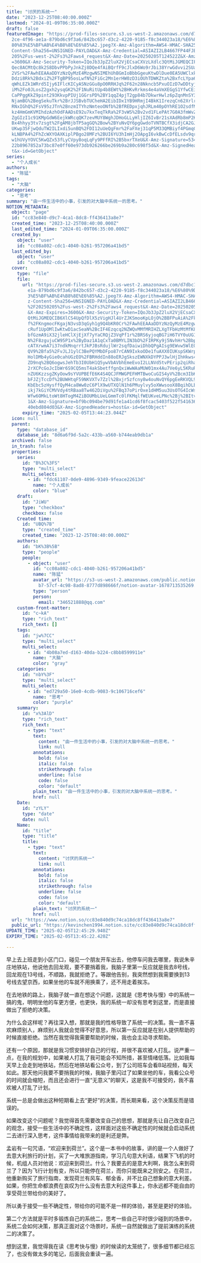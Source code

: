 ```yaml
---
title: "讨厌的系统一"
date: "2023-12-25T08:40:00.000Z"
lastmod: "2024-01-09T06:35:00.000Z"
draft: false
featuredImage: "https://prod-files-secure.s3.us-west-2.amazonaws.com/d7dbc101-8\
  2ce-4f96-ae1a-879bd6c9f3a6/842bc657-d3c2-4220-9185-f8c344023a18/%E6%80%9D%E8%\
  80%83%E5%BF%AB%E4%B8%8E%E6%85%A2.jpeg?X-Amz-Algorithm=AWS4-HMAC-SHA256&X-Amz-\
  Content-Sha256=UNSIGNED-PAYLOAD&X-Amz-Credential=ASIAZI2LB4667FP44FJE%2F20250\
  205%2Fus-west-2%2Fs3%2Faws4_request&X-Amz-Date=20250205T124522Z&X-Amz-Expires\
  =3600&X-Amz-Security-Token=IQoJb3JpZ2luX2VjECsaCXVzLXdlc3QtMiJGMEQCIFrXC83Txj\
  Qec8ACMtQc8k2S8DbvPPbPyJnkZj8DQe4fAiBQrfF9cJlxD6Wo9rJbi38YrwGdvvi2SUaSRsbnvVA\
  2VSr%2FAwhEEAAaDDYzNzQyMzE4MzgwNSIMEhUhBGmIoBbbGgeuKtwDlDue0EA5UWClxkTDzQm3ny\
  Ddzi8Rk%2BdxiZ%2FTgBP95osLwfN%2FiGc2Mn1erHW0zD3iOUhTDWKZta%2BxfcLYpa6B9oOOe1w\
  qWhLEZk1WRrd5Ijy6IFlcKICyASNzGGu8pO0RRHJq%2F62n28Nkncb5PxuOIzD7wDDtyj6Z6KPpWD\
  iM%2Fo0JLosZ2gxh2ysqGK2%2F1NuRitUp4b8EWt%2BHKvRrkms4e4aVmXEGgS1YfwCEisyxRSiN7\
  CaPPggKkZ9pint293KkvpPIUj1GGrsPD%2BY1qqZ4pjT2gp84b7DkwrHwlz6pZqnMnSY3fg3gSQny\
  NjamBG%2BegSekuTkr%2BrJJSBvbTUCheHA2EibIDx1YB9HRmjI4BkK1IrezqCn62XrlrzYHAj20X\
  RNxIGhQ%2FsV95zJTn%2BnzmITYhzNmteoONfb%2BfREDpxjqhJRLm40pOYhRE1O2sdfMbe9L1A0V\
  kz4HmGmKVMIhdzAzhOdFAADsE92u7kxTeqTkRa%2F3vWS%2Bv2vd1FLePAt7G0A3fmWvZZ6D1tRbE\
  ZgGIzI1c91KMpGdW6EejkWRcqQK7zevMUY8WghJDHoGLLyHljIZ6IvBr21sXAdRb8mP2KChfvEz%2\
  Bx4hhyy3tv7zsgt%2FgAM8jbTP5agGQ%2Bow%2BYuNvQY6pgGwdoTVNTBCfX3idjCA2GJLlQ5Z8Cm\
  UKwp35FjwQduTW2ILIxdi5unBQ%2FDI12uUeQgFmr%2FaFXej31qP5M33QMBiyf4PGmqCqW2HaH8O\
  kLNBPA4%2FhZcWXYOAXKiplPBgo28MFz%2BUI6YU3hImHj2OApgI6vkBwCcDfELsdv9qr0dq7kxyX\
  w1hUVyYOVC5KwQZx53fLyCVpy8oqLqFy9PFfRI%2B5bxrTXeU&X-Amz-Signature=5343a470283\
  22b8967852a73bc87e0ff60e973db926266be269b9a280c698f5d&X-Amz-SignedHeaders=hos\
  t&x-id=GetObject"
series:
  - "个人成长"
authors:
  - "陈猛"
tags:
  - "大脑"
categories:
  - "思考"
summary: "由一件生活中的小事，引发的对大脑中系统一的思考。"
NOTION_METADATA:
  object: "page"
  id: "cc83e840-d9c7-4ca1-8dc8-ff436413a8e7"
  created_time: "2023-12-25T08:40:00.000Z"
  last_edited_time: "2024-01-09T06:35:00.000Z"
  created_by:
    object: "user"
    id: "cc08a802-cdc1-4040-b261-957206a41bd5"
  last_edited_by:
    object: "user"
    id: "cc08a802-cdc1-4040-b261-957206a41bd5"
  cover:
    type: "file"
    file:
      url: "https://prod-files-secure.s3.us-west-2.amazonaws.com/d7dbc101-82ce-4f96-a\
        e1a-879bd6c9f3a6/842bc657-d3c2-4220-9185-f8c344023a18/%E6%80%9D%E8%80%8\
        3%E5%BF%AB%E4%B8%8E%E6%85%A2.jpeg?X-Amz-Algorithm=AWS4-HMAC-SHA256&X-Am\
        z-Content-Sha256=UNSIGNED-PAYLOAD&X-Amz-Credential=ASIAZI2LB466XRMB2XXY\
        %2F20250205%2Fus-west-2%2Fs3%2Faws4_request&X-Amz-Date=20250205T124423Z\
        &X-Amz-Expires=3600&X-Amz-Security-Token=IQoJb3JpZ2luX2VjECsaCXVzLXdlc3\
        QtMiJGMEQCIB6XlCS4UpQfDlX5zVigHJl4UrZJKSmooKpLOjO%2BBFPuAiA%2Fk4Qi6d7X2\
        f%2FKngmocFKgajN3vsD3qGyh1g9Q4bKR0Cr%2FAwhEEAAaDDYzNzQyMzE4MzgwNSIMlhVs\
        cRuf1UpOMlIwKtwD1acSeaN%2BcIF4Ezqcq2NZWQvMMfMRIHZLXgTFbHzMtMfK8RLGO%2F5\
        bfGzmA9iX32jleHClXjEjXf7yYaCRQjZ3VqPf1r%2BRS6yjoqBG7iH6TVY0uUG114jzo3V6\
        N%2F8zgujuCW95P1x%2ByDaz1A1qCxTa0BMYLIN3bD%2FIRPKy9j5NvhHr%2BbphFI3ChoH\
        cATXrwmA7i37ndkMnqrrtJkPJBsRdujlWr2sqfDaiwiDhbQPgAIsg9EWvw5WlEGqRfI3BaM\
        QV9%2Bfa5%2FvJLJ1ylC3BePQYMbDFpo87rCAN9IxkoODe1fuAXX0IUKspSKWrpw%2Fy2lj\
        HolDMb4yGie0cahUGzEO%2FBRHddIn88oERJgSkszEWNXkDYPPJ3wlHjIhHkws4l%2BNoQD\
        ZD9nq%2BQ6ogwsJehTb3I0UbH1Q5ywVbAVbhEmeEvoI2LLNVd5tvPErip2qiRhaqwBQVxdu\
        2rXCPcGoJcIbWr6S9CQ5msT4akSbetffgnQxiWwWAaMUW01mx4Au7Ve6yL5KRuRh4QTEJs7\
        nZU6KzzsgZKyOow9sYVUPBEfE6K4S4QCJFMWGPEFHMTBwoCuGIS4yV%2Bcm3IbK5TiaHDlb\
        bFJZjTccDf%2BUWHtqF59NKVXTv7Zzl%2Bxjr5zfcny8w4ouNvQY6pgEeRKVQL98aZbQ%2B\
        KbEbc5zHysffQyM4ca8Ww0zC6PlX9wUTXQlN1h6PMuylvy5oXWwsooX8BqihDLbAYdaqpJG\
        ikj7kGiYCMVVdy4tRBaa8Tw462DiVgu%2FBq37oPirOxe1dHM5uu3UsOTG4IcWsfO7vBfhc\
        Wfw6OMkLtoWt8HTogM4ZiBOUMbLUeLGmmTc0lFKMqlfWEUKveLPNc%2Bj%2BItvKCb67DVl\
        1&X-Amz-Signature=bf9bc094be79d91fe1a41cd6f8fcac5403f522f541636015fc038\
        40ebd804d03&X-Amz-SignedHeaders=host&x-id=GetObject"
      expiry_time: "2025-02-05T13:44:23.044Z"
  icon: null
  parent:
    type: "database_id"
    database_id: "8d6a6f9d-5a2c-433b-a560-b744eab9db1a"
  archived: false
  in_trash: false
  properties:
    series:
      id: "B%3C%3FS"
      type: "multi_select"
      multi_select:
        - id: "fdc61107-0de9-4896-9349-9feace22613d"
          name: "个人成长"
          color: "blue"
    draft:
      id: "JiWU"
      type: "checkbox"
      checkbox: false
    Created time:
      id: "UBQ%7B"
      type: "created_time"
      created_time: "2023-12-25T08:40:00.000Z"
    authors:
      id: "bK%3B%5B"
      type: "people"
      people:
        - object: "user"
          id: "cc08a802-cdc1-4040-b261-957206a41bd5"
          name: "陈猛"
          avatar_url: "https://s3-us-west-2.amazonaws.com/public.notion-static.com/775523\
            b7-57cf-4c98-8ad8-8777d898666f/notion-avatar-1678713535269.png"
          type: "person"
          person:
            email: "346521888@qq.com"
    custom-front-matter:
      id: "c~kA"
      type: "rich_text"
      rich_text: []
    tags:
      id: "jw%7CC"
      type: "multi_select"
      multi_select:
        - id: "4b08a7ed-d163-40da-b224-c8bb8599911e"
          name: "大脑"
          color: "gray"
    categories:
      id: "nbY%3F"
      type: "multi_select"
      multi_select:
        - id: "ed729a50-16e0-4cdb-9083-9c106716cef6"
          name: "思考"
          color: "purple"
    summary:
      id: "x%3AlD"
      type: "rich_text"
      rich_text:
        - type: "text"
          text:
            content: "由一件生活中的小事，引发的对大脑中系统一的思考。"
            link: null
          annotations:
            bold: false
            italic: false
            strikethrough: false
            underline: false
            code: false
            color: "default"
          plain_text: "由一件生活中的小事，引发的对大脑中系统一的思考。"
          href: null
    Date:
      id: "zYLY"
      type: "date"
      date: null
    Name:
      id: "title"
      type: "title"
      title:
        - type: "text"
          text:
            content: "讨厌的系统一"
            link: null
          annotations:
            bold: false
            italic: false
            strikethrough: false
            underline: false
            code: false
            color: "default"
          plain_text: "讨厌的系统一"
          href: null
  url: "https://www.notion.so/cc83e840d9c74ca18dc8ff436413a8e7"
  public_url: "https://kevinchen1994.notion.site/cc83e840d9c74ca18dc8ff436413a8e7"
UPDATE_TIME: "2025-02-05T12:45:29.940Z"
EXPIRY_TIME: "2025-02-05T13:45:22.420Z"

---
```

<link rel="stylesheet" href="https://cdn.jsdelivr.net/npm/katex@0.16.2/dist/katex.min.css" integrity="sha384-bYdxxUwYipFNohQlHt0bjN/LCpueqWz13HufFEV1SUatKs1cm4L6fFgCi1jT643X" crossorigin="anonymous">


早上去上班走到小区门口，碰见一个朋友开车出去，他停车问我去哪里，我说朱辛庄地铁站，他说他去回龙观，要不要捎着我，我脑子里第一反应就是我去8号线，回龙观在13号线，不顺路，我就拒绝了。等跟他告别，我突然想到我需要换到13号线去望京西，如果坐他的车就不用换乘了，还不用走着挨冻。


在去地铁的路上，我脑子就一直在想这个问题，这就是《思考快与慢》中的系统一搞的鬼，明明坐他的车更方便，也更快，我的系统一却没有思考到这里，而是直接做出了拒绝的决策。


为什么会这样呢？再往深入想，那就是我的性格导致了系统一的决策。我一直不喜欢麻烦别人，麻烦别人我就会觉得不好意思，所以第一反应就是在别人提供帮助的时候直接拒绝。当然在我觉得我需要帮助的时候，我也会主动寻求帮助。


还有一个原因，那就是我习惯安排好自己的行程，并很不喜欢被人打乱。说严重一点，在我的规划中，如果被人打乱了我可能会不知所措，甚至情绪低落。比如我每天早上会走到地铁站，然后在地铁站看公众号，到了公司班车会看B站视频，每天如此。那天他问我要不要捎我的时候，我脑子里闪过了如果坐他的车，我看公众号的时间就会缩短，而且还会进行一直“无意义”的聊天，这是我不可接受的，我不喜欢被人打乱了计划。


系统一总是会做出这种短期看上去“更好”的决策，而长期来看，这个决策反而是错误的。


如果改变这个问题呢？我觉得首先需要改变自己的思想，那就是先让自己改变自己的观念，接受一些生活中的不确定性，这样面对这些不确定性的时候就会启动系统二去进行深入思考，这件事情给我带来的是利还是弊。


孟岩有一句咒语，“欢迎来到荷兰”。这个是一本书中的故事，讲的是一个人做好了去意大利旅行的计划，买了一大堆旅游指南，学习几句意大利语，结果下飞机的时候，机组人员对他说：欢迎来到荷兰。什么？我要去的是意大利啊，我怎么来到荷兰了？因为飞行计划有变，所以只能停在荷兰，而你只能既来之则安之。在荷兰，他重新购买了旅行指南，发现荷兰有风车、郁金香，并不比自己想象的意大利差。如果，你把生命都浪费在哀叹为什么没有去意大利这件事上，你永远都不能自由的享受荷兰带给你的美好了。


所以勇于接受一些不确定性，带给你的可能不是一样的体验，甚至是更好的体验。


第二个方法就是平时多锻炼自己的系统二，思考一些自己平时很少碰到的场景中，系统二会如何决策，那真正面对这个场景时，系统一自然就做出了提前演练的系统二的决策了。


想到这里，我觉得我在读《思考快与慢》的时候读的太笼统了，很多细节都已经忘了，也没有做太多的笔记，后面我会重读一遍。

